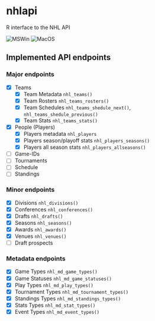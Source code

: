 # nhlapi
R interface to the NHL API

![MSWin](https://github.com/jozefhajnala/nhlapi/workflows/check_win/badge.svg)
![MacOS](https://github.com/jozefhajnala/nhlapi/workflows/check_macos/badge.svg)

## Implemented API endpoints

### Major endpoints

- [x] Teams
    - [x] Team Metadata `nhl_teams()`
    - [x] Team Rosters `nhl_teams_rosters()`
    - [x] Team Schedules `nhl_teams_shedule_next()`, `nhl_teams_shedule_previous()`
    - [x] Team Stats `nhl_teams_stats()`
    
- [x] People (Players)
    - [x] Players metadata `nhl_players`
    - [x] Players season/playoff stats `nhl_players_seasons()`
    - [x] Players all season stats `nhl_players_allseasons()`

- [ ] Game-IDs
- [ ] Tournaments
- [ ] Schedule
- [ ] Standings

### Minor endpoints

- [x] Divisions `nhl_divisions()`
- [x] Conferences `nhl_conferences()`
- [x] Drafts `nhl_drafts()`
- [x] Seasons `nhl_seasons()`
- [x] Awards `nhl_awards()`
- [x] Venues `nhl_venues()`
- [ ] Draft prospects

### Metadata endpoints

- [x] Game Types `nhl_md_game_types()`
- [x] Game Statuses `nhl_md_game_statuses()`
- [x] Play Types `nhl_md_play_types()`
- [x] Tournament Types `nhl_md_tournament_types()`
- [x] Standings Types `nhl_md_standings_types()`
- [x] Stats Types `nhl_md_stat_types()`
- [x] Event Types `nhl_md_event_types()`
